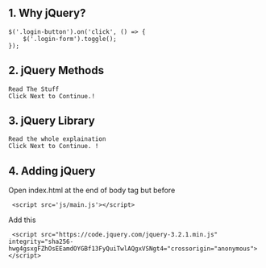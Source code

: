 ## 1. Why jQuery?

	$('.login-button').on('click', () => {
		$('.login-form').toggle();
	});

## 2. jQuery Methods

	Read The Stuff
	Click Next to Continue.!	

## 3. jQuery Library

	Read the whole explaination
	Click Next to Continue. !	

## 4. Adding jQuery
   Open index.html at the end of body tag but before
   ```
    <script src='js/main.js'></script> 
   ```
 Add this
   ```    
	<script src="https://code.jquery.com/jquery-3.2.1.min.js" integrity="sha256-hwg4gsxgFZhOsEEamdOYGBf13FyQuiTwlAQgxVSNgt4="crossorigin="anonymous"></script>
   ```	
